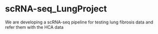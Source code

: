 # scRNA-seq_LungProject
We are developing a scRNA-seq pipeline for testing lung fibrosis data and refer them with the HCA data
